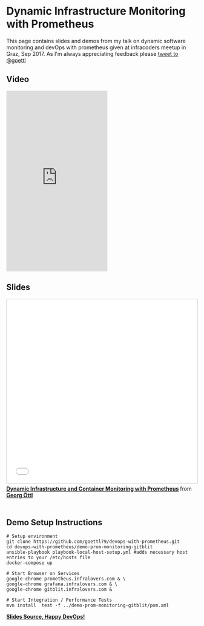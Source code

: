# Dynamic Infrastructure Monitoring with Prometheus

This page contains slides and demos from my talk on dynamic software 
monitoring and devOps with prometheus given at infracoders meetup in Graz, Sep 2017.
As I'm always appreciating feedback please 
<a href="https://twitter.com/intent/tweet?screen_name=goettl&ref_src=twsrc%5Etfw" class="twitter-mention-button" data-show-count="false">tweet to @goettl</a><script async src="https://platform.twitter.com/widgets.js" charset="utf-8"></script> 

## Video 
<iframe src="https://www.facebook.com/plugins/video.php?href=https%3A%2F%2Fwww.facebook.com%2Finfralovers%2Fvideos%2F1960770547498524%2F&show_text=0&width=267" width="267" height="476" style="border:none;overflow:hidden" scrolling="no" frameborder="0" allowTransparency="true" allowFullScreen="true"></iframe>

## Slides
<iframe src="//www.slideshare.net/slideshow/embed_code/key/BwMVAwFgpCIiCV" width="595" height="485" frameborder="0" marginwidth="0" marginheight="0" scrolling="no" style="border:1px solid #CCC; border-width:1px; margin-bottom:5px; max-width: 100%;" allowfullscreen> </iframe> <div style="margin-bottom:5px"> <strong> <a href="//www.slideshare.net/GeorgOettl/dynamic-infrastructure-and-container-monitoring-with-prometheus" title="Dynamic Infrastructure and Container Monitoring with Prometheus" target="_blank">Dynamic Infrastructure and Container Monitoring with Prometheus</a> </strong> from <strong><a href="https://www.slideshare.net/GeorgOettl" target="_blank">Georg Öttl</a></strong> </div>

<br>


## Demo Setup Instructions

```
# Setup environment 
git clone https://github.com/goettl79/devops-with-prometheus.git
cd devops-with-prometheus/demo-prom-monitoring-gitblit
ansible-playbook playbook-local-host-setup.yml #adds necessary host entries to your /etc/hosts file
docker-compose up

# Start Browser on Services
google-chrome prometheus.infralovers.com & \
google-chrome grafana.infralovers.com & \
google-chrome gitblit.infralovers.com & 

# Start Integration / Performance Tests 
mvn install  test -f ../demo-prom-monitoring-gitblit/pom.xml
```
   
<a href="./prometheus-slides.md.html" target="_blank" type="text/html"><b>Slides Source, Happy DevOps!</b></a> 
